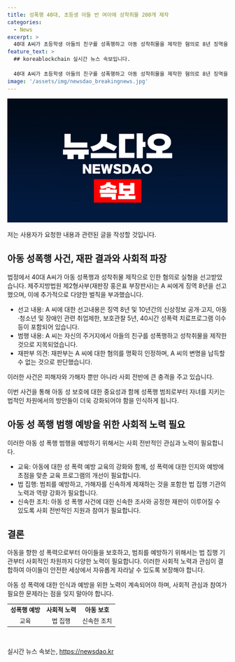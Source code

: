 ```yaml
---
title: 성폭행 40대, 초등생 아들 반 여아에 성착취물 200개 제작
categories:
  - News
excerpt: >
  40대 A씨가 초등학생 아들의 친구를 성폭행하고 아동 성착취물을 제작한 혐의로 8년 징역을 선고받았다. 재판부는 A씨에게 10년간 신상정보 공개 및 취업제한, 보호관찰 5년, 성폭력 치료프로그램 이수를 명했으며, 피해자의 진술을 토대로 혐의를 인정했다. A씨는 처음에는 범행을 부인했지만, 증거 발견 이후 일부 인정했으며, 피해자를 상대로 범행을 저질러 용서받지 못했다는 점을 비판했다.
feature_text: >
  ## koreablockchain 실시간 뉴스 속보입니다.

  40대 A씨가 초등학생 아들의 친구를 성폭행하고 아동 성착취물을 제작한 혐의로 8년 징역을 선고받았다. 재판부는 A씨에게 10년간 신상정보 공개 및 취업제한, 보호관찰 5년, 성폭력 치료프로그램 이수를 명했으며, 피해자의 진술을 토대로 혐의를 인정했다. A씨는 처음에는 범행을 부인했지만, 증거 발견 이후 일부 인정했으며, 피해자를 상대로 범행을 저질러 용서받지 못했다는 점을 비판했다.
image: '/assets/img/newsdao_breakingnews.jpg'
---
```


<p><img src="/assets/img/newsdao_breakingnews.jpg" alt="koreablockchain 속보" /></p>

<p>저는 사용자가 요청한 내용과 관련된 글을 작성할 것입니다. </p>

<h2 data-ke-size="size26">아동 성폭행 사건, 재판 결과와 사회적 파장</h2>

<p>법정에서 40대 A씨가 아동 성폭행과 성착취물 제작으로 인한 혐의로 실형을 선고받았습니다. 제주지방법원 제2형사부(재판장 홍은표 부장판사)는 A 씨에게 징역 8년을 선고했으며, 이에 추가적으로 다양한 벌칙을 부과했습니다.</p>

<ul>
  <li>선고 내용: A 씨에 대한 선고내용은 징역 8년 및 10년간의 신상정보 공개·고지, 아동·청소년 및 장애인 관련 취업제한, 보호관찰 5년, 40시간 성폭력 치료프로그램 이수 등이 포함되어 있습니다.</li>
  <li>범행 내용: A 씨는 자신의 주거지에서 아들의 친구를 성폭행하고 성착취물을 제작한 것으로 지목되었습니다.</li>
  <li>재판부 의견: 재판부는 A 씨에 대한 혐의를 명확히 인정하며, A 씨의 변명을 납득할 수 없는 것으로 판단했습니다.</li>
</ul>

<p>이러한 사건은 피해자와 가해자 뿐만 아니라 사회 전반에 큰 충격을 주고 있습니다. </p>

<p data-ke-size="size16">
이번 사건을 통해 아동 성 보호에 대한 중요성과 함께 성폭행 범죄로부터 자녀를 지키는 법적인 차원에서의 방안들이 더욱 강화되어야 함을 인식하게 됩니다.
</p>

<h2 data-ke-size="size26">아동 성 폭행 범행 예방을 위한 사회적 노력 필요</h2>

<p>이러한 아동 성 폭행 범행을 예방하기 위해서는 사회 전반적인 관심과 노력이 필요합니다.</p>

<ul>
  <li>교육: 아동에 대한 성 폭력 예방 교육의 강화와 함께, 성 폭력에 대한 인지와 예방에 초점을 맞춘 교육 프로그램의 개선이 필요합니다.</li>
  <li>법 집행: 범죄를 예방하고, 가해자를 신속하게 제재하는 것을 포함한 법 집행 기관의 노력과 역량 강화가 필요합니다.</li>
  <li>신속한 조치: 아동 성 폭행 사건에 대한 신속한 조사와 공정한 재판이 이루어질 수 있도록 사회 전반적인 지원과 참여가 필요합니다.</li>
</ul>

<h2 data-ke-size="size26">결론</h2>

<p>아동을 향한 성 폭력으로부터 아이들을 보호하고, 범죄를 예방하기 위해서는 법 집행 기관부터 사회적인 차원까지 다양한 노력이 필요합니다. 이러한 사회적 노력과 관심이 결합하여 아이들이 안전한 세상에서 자유롭게 자라날 수 있도록 보장해야 합니다.</p>

<p data-ke-size="size16">
아동 성 폭력에 대한 인식과 예방을 위한 노력이 계속되어야 하며, 사회적 관심과 참여가 필요한 문제라는 점을 잊지 말아야 합니다.
</p>

<table>
  <tr>
    <td style="text-align: center; height: 17px;"><b>성폭행 예방</b></td>
    <td style="text-align: center; height: 17px;"><b>사회적 노력</b></td>
    <td style="text-align: center; height: 17px;"><b>아동 보호</b></td>
  </tr>
  <tr>
    <td style="text-align: center; height: 17px;">교육</td>
    <td style="text-align: center; height: 17px;">법 집행</td>
    <td style="text-align: center; height: 17px;">신속한 조치</td>
  </tr>
</table>

<p data-ke-size="size16">&nbsp;</p>
실시간 뉴스 속보는, <a href="https://newsdao.kr" rel="dofollow">https://newsdao.kr</a>



